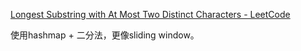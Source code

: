[Longest Substring with At Most Two Distinct Characters - LeetCode](https://leetcode.com/problems/longest-substring-with-at-most-two-distinct-characters/)

使用hashmap + 二分法，更像sliding window。